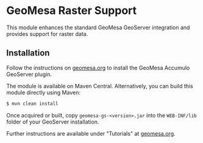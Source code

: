# GeoMesa Raster Support

This module enhances the standard GeoMesa GeoServer integration and provides support for raster data.

## Installation

Follow the instructions on [geomesa.org](http://www.geomesa.org) to install the GeoMesa Accumulo GeoServer plugin.

The module is available on Maven Central. Alternatively, you can build this module directly using Maven:

```bash
$ mvn clean install
```

Once acquired or built, copy `geomesa-gs-<version>.jar` into the `WEB-INF/lib` folder of your GeoServer installation.

Further instructions are available under "Tutorials" at [geomesa.org](http://www.geomesa.org).
